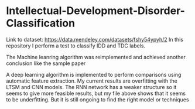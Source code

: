 # Intellectual-Development-Disorder-Classification

Link to dataset: https://data.mendeley.com/datasets/fshy54ypyh/2
In this repository I perform a test to classify IDD and TDC labels.

The Machine leanring algorithm was reimplemented and achieved another conclusion like the sample paper

A deep learning algorithm is implemented to perform comparisons using automatic feature extraction. My current results are overfitting with the LTSM and CNN models. The RNN network has a weaker structure so it seems to give more feasible results, but my file above shows that it seems to be underfitting. But it is still ongoing to find the right model or techniques
